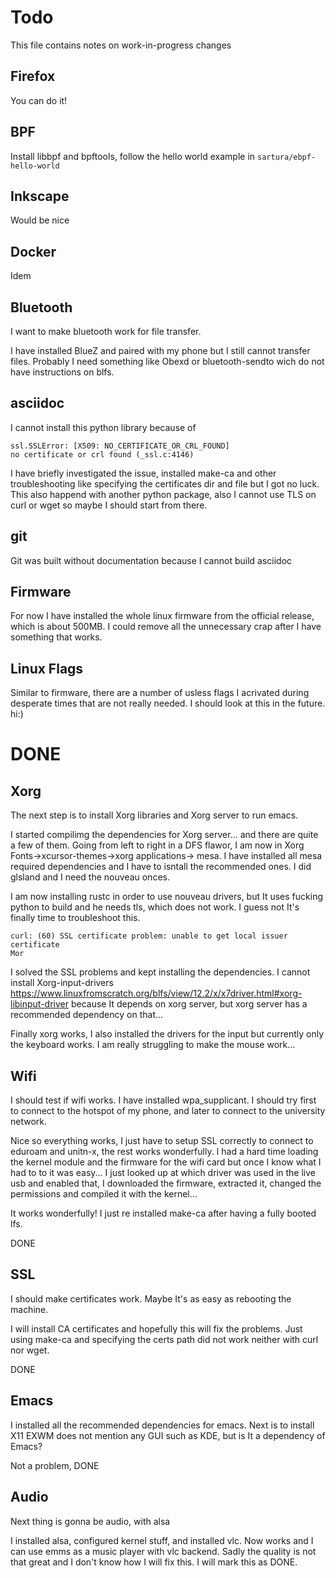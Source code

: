 # Todo

This file contains notes on work-in-progress
changes

## Firefox

You can do it!

## BPF

Install libbpf and bpftools, follow the hello
world example in `sartura/ebpf-hello-world`

## Inkscape

Would be nice

## Docker

Idem

## Bluetooth

I want to make bluetooth work for file transfer.

I have installed BlueZ and paired with my phone
but I still cannot transfer files. Probably
I need something like Obexd or bluetooth-sendto
wich do not have instructions on blfs.

## asciidoc

I cannot install this python library because
of 
```
ssl.SSLError: [X509: NO_CERTIFICATE_OR_CRL_FOUND]
no certificate or crl found (_ssl.c:4146)
```
I have briefly investigated the issue, installed
make-ca and other troubleshooting like specifying
the certificates dir and file but I got no luck.
This also happend with another python package,
also I cannot use TLS on curl or wget so maybe
I should start from there.

## git

Git was built without documentation because
I cannot build asciidoc

## Firmware

For now I have installed the whole linux firmware
from the official release, which is about 500MB.
I could remove all the unnecessary crap after
I have something that works.

## Linux Flags

Similar to firmware, there are a number of
usless flags I acrivated during desperate times
that are not really needed. I should look at
this in the future.
hi:)


# DONE

## Xorg

The next step is to install Xorg libraries
and Xorg server to run emacs.

I started compilimg the dependencies for Xorg
server... and there are quite a few of them.
Going from left to right in a DFS flawor, I am now in
Xorg Fonts->xcursor-themes->xorg applications->
mesa. I have installed all mesa required
dependencies and I have to isntall the recommended
ones. I did glsland and I need the nouveau onces.

I am now installing rustc in order to use nouveau
drivers, but It uses fucking python to build and
he needs tls, which does not work. I guess not
It's finally time to troubleshoot this.
```
curl: (60) SSL certificate problem: unable to get local issuer certificate
Mor
```

I solved the SSL problems and kept installing the
dependencies. I cannot install Xorg-input-drivers
https://www.linuxfromscratch.org/blfs/view/12.2/x/x7driver.html#xorg-libinput-driver
because It depends on xorg server, but xorg
server has a recommended dependency on that...

Finally xorg works, I also installed the drivers
for the input but currently only the keyboard works.
I am really struggling to make the mouse work...

## Wifi

I should test if wifi works. I have installed
wpa_supplicant. I should try first to connect
to the hotspot of my phone, and later to
connect to the university network.

Nice so everything works, I just have to
setup SSL correctly to connect to eduroam
and unitn-x, the rest works wonderfully.
I had a hard time loading the kernel module
and the firmware for the wifi card but once
I know what I had to to it was easy...
I just looked up at which driver was used
in the live usb and enabled that, I downloaded
the firmware, extracted it, changed the
permissions and compiled it with the kernel...

It works wonderfully! I just re installed
make-ca after having a fully booted lfs.

DONE

## SSL

I should make certificates work. Maybe It's
as easy as rebooting the machine.

I will install CA certificates and hopefully
this will fix the problems. Just using make-ca
and specifying the certs path did not work
neither with curl nor wget.

DONE

## Emacs

I installed all the recommended dependencies
for emacs. Next is to install X11
EXWM does not mention any GUI such as KDE,
but is It a dependency of Emacs?

Not a problem, DONE

## Audio

Next thing is gonna be audio, with alsa

I installed alsa, configured kernel stuff,
and installed vlc. Now works and I can use
emms as a music player with vlc backend.
Sadly the quality is not that great and
I don't know how I will fix this. I will
mark this as DONE.
